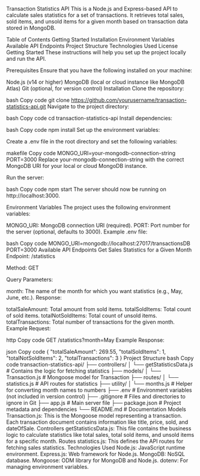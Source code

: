 Transaction Statistics API
This is a Node.js and Express-based API to calculate sales statistics for a set of transactions. It retrieves total sales, sold items, and unsold items for a given month based on transaction data stored in MongoDB.

Table of Contents
Getting Started
Installation
Environment Variables
Available API Endpoints
Project Structure
Technologies Used
License
Getting Started
These instructions will help you set up the project locally and run the API.

Prerequisites
Ensure that you have the following installed on your machine:

Node.js (v14 or higher)
MongoDB (local or cloud instance like MongoDB Atlas)
Git (optional, for version control)
Installation
Clone the repository:

bash
Copy code
git clone https://github.com/yourusername/transaction-statistics-api.git
Navigate to the project directory:

bash
Copy code
cd transaction-statistics-api
Install dependencies:

bash
Copy code
npm install
Set up the environment variables:

Create a .env file in the root directory and set the following variables:

makefile
Copy code
MONGO_URI=your-mongodb-connection-string
PORT=3000
Replace your-mongodb-connection-string with the correct MongoDB URI for your local or cloud MongoDB instance.

Run the server:

bash
Copy code
npm start
The server should now be running on http://localhost:3000.

Environment Variables
The project uses the following environment variables:

MONGO_URI: MongoDB connection URI (required).
PORT: Port number for the server (optional, defaults to 3000).
Example .env file:

bash
Copy code
MONGO_URI=mongodb://localhost:27017/transactionsDB
PORT=3000
Available API Endpoints
Get Sales Statistics for a Given Month
Endpoint: /statistics

Method: GET

Query Parameters:

month: The name of the month for which you want statistics (e.g., May, June, etc.).
Response:

totalSaleAmount: Total amount from sold items.
totalSoldItems: Total count of sold items.
totalNotSoldItems: Total count of unsold items.
totalTransactions: Total number of transactions for the given month.
Example Request:

http
Copy code
GET /statistics?month=May
Example Response:

json
Copy code
{
  "totalSaleAmount": 269.55,
  "totalSoldItems": 1,
  "totalNotSoldItems": 2,
  "totalTransactions": 3
}
Project Structure
bash
Copy code
transaction-statistics-api/
├── controllers/
│   └── getStatisticsData.js  # Contains the logic for fetching statistics
├── models/
│   └── Transaction.js  # Mongoose model for Transaction
├── routes/
│   └── statistics.js  # API routes for statistics
├── utility/
│   └── months.js  # Helper for converting month names to numbers
├── .env  # Environment variables (not included in version control)
├── .gitignore  # Files and directories to ignore in Git
├── app.js  # Main server file
├── package.json  # Project metadata and dependencies
└── README.md  # Documentation
Models
Transaction.js: This is the Mongoose model representing a transaction. Each transaction document contains information like title, price, sold, and dateOfSale.
Controllers
getStatisticsData.js: This file contains the business logic to calculate statistics like total sales, total sold items, and unsold items for a specific month.
Routes
statistics.js: This defines the API routes for fetching sales statistics.
Technologies Used
Node.js: JavaScript runtime environment.
Express.js: Web framework for Node.js.
MongoDB: NoSQL database.
Mongoose: ODM library for MongoDB and Node.js.
dotenv: For managing environment variables.













